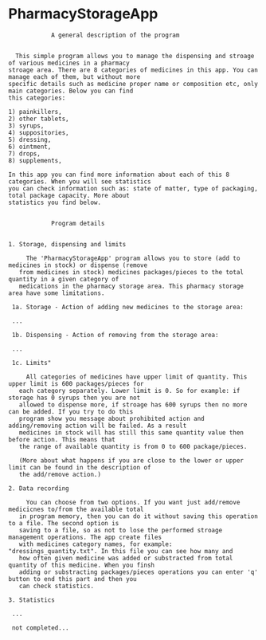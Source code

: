 # PharmacyStorageApp


				A general description of the program


      This simple program allows you to manage the dispensing and stroage of various medicines in a pharmacy
    stroage area. There are 8 categories of medicines in this app. You can manage each of them, but without more 
    specific details such as medicine proper name or composition etc, only main categories. Below you can find
    this categories:

    1) painkillers,
    2) other tablets,
    3) syrups,
    4) suppositories,
    5) dressing,
    6) ointment,
    7) drops,
    8) supplements,

    In this app you can find more information about each of this 8 categories. When you will see statistics
    you can check information such as: state of matter, type of packaging, total package capacity. More about
    statistics you find below.


				Program details


    1. Storage, dispensing and limits

         The 'PharmacyStorageApp' program allows you to store (add to medicines in stock) or dispense (remove
       from medicines in stock) medicines packages/pieces to the total quantity in a given category of
       medications in the pharmacy storage area. This pharmacy storage area have some limitations.
     
     1a. Storage - Action of adding new medicines to the storage area:
     
     ...
     
     1b. Dispensing - Action of removing from the storage area:

     ...
     
     1c. Limits"

         All categories of medicines have upper limit of quantity. This upper limit is 600 packages/pieces for
       each category separately. Lower limit is 0. So for example: if storage has 0 syrups then you are not
       allowed to dispense more, if stroage has 600 syrups then no more can be added. If you try to do this
       program show you message about prohibited action and adding/removing action will be failed. As a result
       medicines in stock will has still this same quantity value then before action. This means that
       the range of available quantity is from 0 to 600 package/pieces. 
       
       (More about what happens if you are close to the lower or upper limit can be found in the description of
       the add/remove action.)

    2. Data recording

         You can choose from two options. If you want just add/remove medicicnes to/from the available total
       in program memory, then you can do it without saving this operation to a file. The second option is 
       saving to a file, so as not to lose the performed stroage management operations. The app create files
       with medicines category names, for example: "dressings_quantity.txt". In this file you can see how many and
       how often given medicine was added or substracted from total quantity of this medicine. When you finsh
       adding or substracting packages/pieces operations you can enter 'q' button to end this part and then you
       can check statistics. 

    3. Statistics 

     ...
     
     not completed... 
